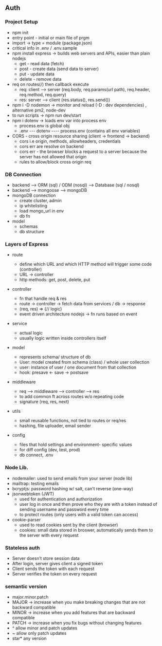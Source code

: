 ## Auth

### Project Setup
- npm init
- entry point - initial or main file of prgm
- import -> type = module (package.json)
- critical info in .env / .env.sample
- npm install express -> builds web servers and APIs, easier than plain nodejs
    - get - read data (fetch)
    - post - create data (send data to server)
    - put - update data
    - delete - remove data
- req on routes(/) then callback execute
    - req: client --> server (req.body, req.params(url path), req.header, req.method, req.query)
    - res: server --> client (res.status(), res.send())
- npm i -D nodemon -> monitor and reload (-D : dev dependencies) , alternative pm2, node-dev
- to run scripts -> npm run dev/start
- npm i dotenv -> loads env var into process env
    - process.env is global obj
    - .env --- dotenv ---- process.env (contains all env variables)
- CORS - cross origin resource sharing (client -> frontend -> backend)
    - cors i.e origin, methods, allowheaders, credentials
    - cors err are resolve on backend
    - cors err - the browser blocks a request to a server because the server has not allowed that origin
    - rules to allow/block cross origin req


### DB Connection
- backend --> ORM (sql) / ODM (nosql) --> Database (sql / nosql) 
- backend --> mongoose --> mongoDB
- mongoDB connection
    - create cluster, admin
    - ip whitelisting
    - load mongo_url in env
    - db fn 
- model
    - schemas
    - db structure


### Layers of Express
- route
    - define which URL and which HTTP method will trigger some code (controller)
    - URL -> controller
    - http methods: get, post, delete, put

- controller
    - fn that handle req & res
    - route -> controller -> fetch data from services / db -> response
    - (req, res) => {// logic}
    - event driven architecture nodejs -> fn runs based on event

- service
    - actual logic 
    - usually logic written inside controllers itself

- model
    - represents schema/ structure of db
    - User: model created from schema (class) / whole user collection
    - user: instance of user / one document from that collection
    - hook: presave <- save -> postsave

- middleware
    - req --> middleware --> controller --> res
    - to add common ft across routes w/o repeating code
    - signature (req, res, next)

- utils
    - small reusable functions, not tied to routes or req/res
    - hashing, file uploader, email sender

- config
    - files that hold settings and environment- specific values
    - for diff config (dev, test, prod)
    - db connect, .env


### Node Lib.
- nodemailer: used to send emails from your server (node lib)
- mailtrap: testing emails
- bcryptjs: password hashing w/ salt, can't reverse (one-way)
- jsonwebtoken (JWT)
    - used for authentication and authorization
    - user log in once and then prove who they are with a token instead of sending username and password every time
    - to protect routes (only users with a valid token can access)
- cookie-parser
    - used to read cookies sent by the client (browser)
    - cookies: small data stored in broswer, automatically sends them to the server with every request


### Stateless auth
* Server doesn’t store session data
* After login, server gives client a signed token
* Client sends the token with each request
* Server verifies the token on every request

### semantic version
- major.minor.patch
- MAJOR → increase when you make breaking changes that are not backward compatible
- MINOR → increase when you add features that are backward compatible
- PATCH → increase when you fix bugs without changing features
- ^ allow minor and patch updates
- ~ allow only patch updates
- star* any version
